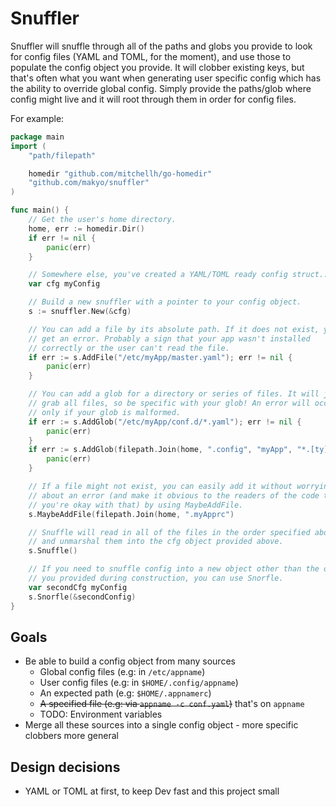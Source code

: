 # Snuffler

Snuffler will snuffle through all of the paths and globs you provide to look
for config files (YAML and TOML, for the moment), and use those to populate
the config object you provide. It will clobber existing keys, but that's
often what you want when generating user specific config which has the
ability to override global config. Simply provide the paths/glob where config
might live and it will root through them in order for config files.

For example:

```go
package main
import (
	"path/filepath"

	homedir "github.com/mitchellh/go-homedir"
	"github.com/makyo/snuffler"
)

func main() {
	// Get the user's home directory.
	home, err := homedir.Dir()
	if err != nil {
		panic(err)
	}

	// Somewhere else, you've created a YAML/TOML ready config struct...
	var cfg myConfig

	// Build a new snuffler with a pointer to your config object.
	s := snuffler.New(&cfg)

	// You can add a file by its absolute path. If it does not exist, you'll
	// get an error. Probably a sign that your app wasn't installed
	// correctly or the user can't read the file.
	if err := s.AddFile("/etc/myApp/master.yaml"); err != nil {
		panic(err)
	}

	// You can add a glob for a directory or series of files. It will just
	// grab all files, so be specific with your glob! An error will occur
	// only if your glob is malformed.
	if err := s.AddGlob("/etc/myApp/conf.d/*.yaml"); err != nil {
		panic(err)
	}
	if err := s.AddGlob(filepath.Join(home, ".config", "myApp", "*.[ty][oa]ml"); err != nil {
		panic(err)
	}

	// If a file might not exist, you can easily add it without worrying
	// about an error (and make it obvious to the readers of the code that
	// you're okay with that) by using MaybeAddFile.
	s.MaybeAddFile(filepath.Join(home, ".myApprc")

	// Snuffle will read in all of the files in the order specified above
	// and unmarshal them into the cfg object provided above.
	s.Snuffle()

	// If you need to snuffle config into a new object other than the one
	// you provided during construction, you can use Snorfle.
	var secondCfg myConfig
	s.Snorfle(&secondConfig)
}
```

## Goals

* Be able to build a config object from many sources
    * Global config files (e.g: in `/etc/appname`)
    * User config files (e.g: in `$HOME/.config/appname`)
    * An expected path (e.g: `$HOME/.appnamerc`)
    * ~~A specified file (e.g: via `appname -c conf.yaml`)~~ that's on `appname`
    * TODO: Environment variables
* Merge all these sources into a single config object - more specific clobbers more general

## Design decisions

* YAML or TOML at first, to keep Dev fast and this project small

